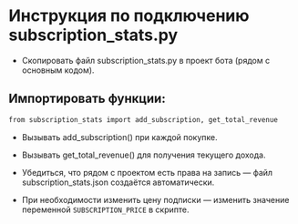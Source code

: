 # Инструкция по подключению subscription_stats.py

- Скопировать файл subscription_stats.py в проект бота (рядом с основным кодом).

## Импортировать функции:
```bash
from subscription_stats import add_subscription, get_total_revenue
```

- Вызывать add_subscription() при каждой покупке.

- Вызывать get_total_revenue() для получения текущего дохода.

- Убедиться, что рядом с проектом есть права на запись — файл subscription_stats.json создаётся автоматически.

- При необходимости изменить цену подписки — изменить значение переменной ```SUBSCRIPTION_PRICE``` в скрипте.